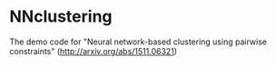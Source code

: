 # NNclustering
The demo code for "Neural network-based clustering using pairwise constraints" (http://arxiv.org/abs/1511.06321)
